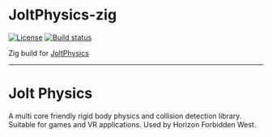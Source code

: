 # JoltPhysics-zig

[![License](https://img.shields.io/github/license/jrdurandt/JoltPhysics-zig.svg)](https://github.com/jrdurandt/JoltPhysics-zig/blob/master/LICENSE)
[![Build status](https://img.shields.io/github/actions/workflow/status/jrdurandt/JoltPhysics-zig/ci.yaml)](https://github.com/jrdurandt/JoltPhysics-zig/blob/master/.github/workflows/ci.yaml)

Zig build for [JoltPhysics](https://github.com/jrouwe/JoltPhysics)

---

# Jolt Physics
A multi core friendly rigid body physics and collision detection library.
Suitable for games and VR applications. Used by Horizon Forbidden West.

